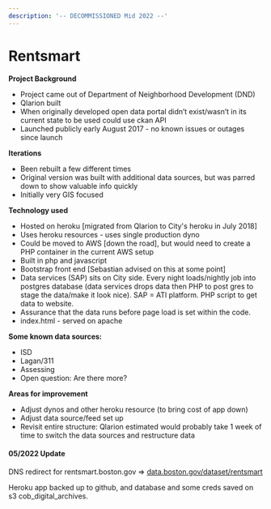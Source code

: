 ```yaml
---
description: '-- DECOMMISSIONED Mid 2022 --'
---
```


# Rentsmart

**Project Background**

* Project came out of Department of Neighborhood Development (DND)
* Qlarion built
* When originally developed open data portal didn’t exist/wasn’t in its current state to be used could use ckan API
* Launched publicly early August 2017 - no known issues or outages since launch

**Iterations**

* Been rebuilt a few different times
* Original version was built with additional data sources, but was parred down to show valuable info quickly
* Initially very GIS focused

**Technology used**

* Hosted on heroku \[migrated from Qlarion to City's heroku in July 2018]
* Uses heroku resources - uses single production dyno
* Could be moved to AWS \[down the road], but would need to create a PHP container in the current AWS setup
* Built in php and javascript
* Bootstrap front end \[Sebastian advised on this at some point]
* Data services (SAP) sits on City side. Every night loads/nightly job into postgres database (data services drops data then PHP to post gres to stage the data/make it look nice). SAP = ATl platform. PHP script to get data to website.
* Assurance that the data runs before page load is set within the code.
* index.html - served on apache

**Some known data sources:**

* ISD
* Lagan/311
* Assessing
* Open question: Are there more?

**Areas for improvement**

* Adjust dynos and other heroku resource (to bring cost of app down)
* Adjust data source/feed set up &#x20;
* Revisit entire structure: Qlarion estimated would probably take 1 week of time to switch the data sources and restructure data

#### 05/2022 Update

DNS redirect for rentsmart.boston.gov => [data.boston.gov/dataset/rentsmart](https://data.boston.gov/dataset/rentsmart)

Heroku app backed up to github, and database and some creds saved on s3 cob\_digital\_archives.

